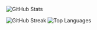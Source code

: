 ![GitHub Stats](https://github-readme-stats.vercel.app/api?username=johnewart&show_icons=true&theme=radical)

![GitHub Streak](http://github-readme-streak-stats.herokuapp.com?user=johnewart&theme=radical)
![Top Languages](https://github-readme-stats.vercel.app/api/top-langs/?username=johnewart&layout=compact&theme=radical)

